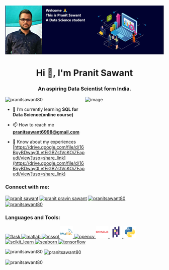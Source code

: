 ![logo](https://github.com/pranitsawant80/pranitsawant80/blob/main/Bannerfile.jpg)
<h1 align="center">Hi 👋, I'm Pranit Sawant</h1>
<h3 align="center">An aspiring Data Scientist form India.</h3>

<img src="https://user-images.githubusercontent.com/94974771/229355947-bf68b0ec-6cd1-43ec-969a-5df7797efd79.png" align="right" alt="image" style="width:250px;height:250px;">


<p align="left"> <img src="https://komarev.com/ghpvc/?username=pranitsawant80&label=Profile%20views&color=0e75b6&style=flat" alt="pranitsawant80" /> </p>

- 🌱 I’m currently learning **SQL for Data Science(online course)**

- 📫 How to reach me **pranitsawant6998@gmail.com**

- 📄 Know about my experiences [https://drive.google.com/file/d/16BgyBDway0LetEiGBZs1VcKOiZEapudi/view?usp=share_link](https://drive.google.com/file/d/16BgyBDway0LetEiGBZs1VcKOiZEapudi/view?usp=share_link)

<h3 align="left">Connect with me:</h3>
<p align="left">
<a href="https://linkedin.com/in/pranit sawant" target="blank"><img align="center" src="https://raw.githubusercontent.com/rahuldkjain/github-profile-readme-generator/master/src/images/icons/Social/linked-in-alt.svg" alt="pranit sawant" height="30" width="40" /></a>
<a href="https://kaggle.com/pranit pravin sawant" target="blank"><img align="center" src="https://raw.githubusercontent.com/rahuldkjain/github-profile-readme-generator/master/src/images/icons/Social/kaggle.svg" alt="pranit pravin sawant" height="30" width="40" /></a>
<a href="https://instagram.com/pranitsawant80" target="blank"><img align="center" src="https://raw.githubusercontent.com/rahuldkjain/github-profile-readme-generator/master/src/images/icons/Social/instagram.svg" alt="pranitsawant80" height="30" width="40" /></a>
<a href="https://www.hackerrank.com/pranitsawant80" target="blank"><img align="center" src="https://raw.githubusercontent.com/rahuldkjain/github-profile-readme-generator/master/src/images/icons/Social/hackerrank.svg" alt="pranitsawant80" height="30" width="40" /></a>
</p>

<h3 align="left">Languages and Tools:</h3>
<p align="left"> <a href="https://flask.palletsprojects.com/" target="_blank" rel="noreferrer"> <img src="https://www.vectorlogo.zone/logos/pocoo_flask/pocoo_flask-icon.svg" alt="flask" width="40" height="40"/> </a> <a href="https://www.mathworks.com/" target="_blank" rel="noreferrer"> <img src="https://upload.wikimedia.org/wikipedia/commons/2/21/Matlab_Logo.png" alt="matlab" width="40" height="40"/> </a> <a href="https://www.microsoft.com/en-us/sql-server" target="_blank" rel="noreferrer"> <img src="https://www.svgrepo.com/show/303229/microsoft-sql-server-logo.svg" alt="mssql" width="40" height="40"/> </a> <a href="https://www.mysql.com/" target="_blank" rel="noreferrer"> <img src="https://raw.githubusercontent.com/devicons/devicon/master/icons/mysql/mysql-original-wordmark.svg" alt="mysql" width="40" height="40"/> </a> <a href="https://opencv.org/" target="_blank" rel="noreferrer"> <img src="https://www.vectorlogo.zone/logos/opencv/opencv-icon.svg" alt="opencv" width="40" height="40"/> </a> <a href="https://www.oracle.com/" target="_blank" rel="noreferrer"> <img src="https://raw.githubusercontent.com/devicons/devicon/master/icons/oracle/oracle-original.svg" alt="oracle" width="40" height="40"/> </a> <a href="https://pandas.pydata.org/" target="_blank" rel="noreferrer"> <img src="https://raw.githubusercontent.com/devicons/devicon/2ae2a900d2f041da66e950e4d48052658d850630/icons/pandas/pandas-original.svg" alt="pandas" width="40" height="40"/> </a> <a href="https://www.python.org" target="_blank" rel="noreferrer"> <img src="https://raw.githubusercontent.com/devicons/devicon/master/icons/python/python-original.svg" alt="python" width="40" height="40"/> </a> <a href="https://scikit-learn.org/" target="_blank" rel="noreferrer"> <img src="https://upload.wikimedia.org/wikipedia/commons/0/05/Scikit_learn_logo_small.svg" alt="scikit_learn" width="40" height="40"/> </a> <a href="https://seaborn.pydata.org/" target="_blank" rel="noreferrer"> <img src="https://seaborn.pydata.org/_images/logo-mark-lightbg.svg" alt="seaborn" width="40" height="40"/> </a> <a href="https://www.tensorflow.org" target="_blank" rel="noreferrer"> <img src="https://www.vectorlogo.zone/logos/tensorflow/tensorflow-icon.svg" alt="tensorflow" width="40" height="40"/> </a> </p>

<p><img align="left" src="https://github-readme-stats.vercel.app/api/top-langs?username=pranitsawant80&show_icons=true&locale=en&layout=compact" alt="pranitsawant80" /></p>

<p>&nbsp;<img align="center" src="https://github-readme-stats.vercel.app/api?username=pranitsawant80&show_icons=true&locale=en" alt="pranitsawant80" /></p>

<p><img align="center" src="https://github-readme-streak-stats.herokuapp.com/?user=pranitsawant80&" alt="pranitsawant80" /></p>
